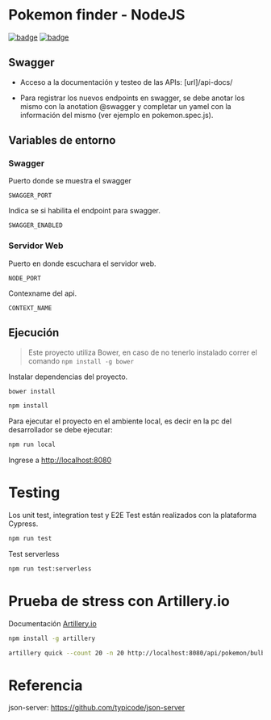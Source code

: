 # Pokemon finder - NodeJS
[![badge](https://img.shields.io/static/v1.svg?style=flat-square&label=Node&message=v10.15.1&color=brightgreen&logo=node.js)](https://nodejs.org/es/ "Node.js website")
[![badge](https://img.shields.io/static/v1.svg?style=flat-square&label=Npm&message=v6.14.5&color=brightgreen&logo=npm)](https://www.npmjs.com/ "Npm website")
## Swagger
+ Acceso a la documentación y testeo de las APIs: [url]/api-docs/
* Para registrar los nuevos endpoints en swagger, se debe anotar los mismo con la
anotation @swagger y completar un yamel con la información del mismo (ver ejemplo en pokemon.spec.js).

## Variables de entorno

### Swagger
Puerto donde se muestra el swagger
```
SWAGGER_PORT
```
Indica se si habilita el endpoint para swagger.
```
SWAGGER_ENABLED
```
### Servidor Web
Puerto en donde escuchara el servidor web.
```
NODE_PORT
```
Contexname del api.
```
CONTEXT_NAME
```

## Ejecución
>Este proyecto utiliza Bower, en caso de no tenerlo instalado correr el comando `npm install -g bower`

Instalar dependencias del proyecto. 

```sh
bower install
```

```sh
npm install
```
Para ejecutar el proyecto en el ambiente local, es decir en la pc del desarrollador se debe ejecutar:
```sh
npm run local
```
Ingrese a [http://localhost:8080](http://localhost:8080)

# Testing
Los unit test, integration test y E2E Test están realizados con la plataforma Cypress.
```sh
npm run test
```

Test serverless
```sh
npm run test:serverless
```


# Prueba de stress con Artillery.io
Documentación [Artillery.io](https://artillery.io/docs/)
```sh
npm install -g artillery
```

```sh
artillery quick --count 20 -n 20 http://localhost:8080/api/pokemon/bulbasaur
```

# Referencia

json-server: https://github.com/typicode/json-server